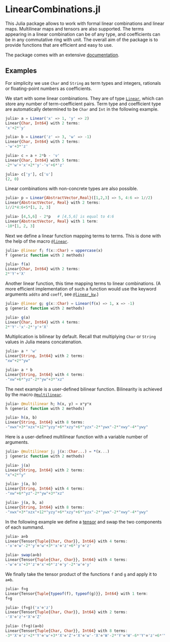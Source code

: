 # LinearCombinations.jl

This Julia package allows to work with formal linear combinations and linear maps.
Multilinear maps and tensors are also supported.
The terms appearing in a linear combination can be of any type,
and coefficients can be in any commutative ring with unit.
The overall aim of the package is to provide functions that are efficient and easy to use.

The package comes with an extensive [documentation](https://matthias314.github.io/LinearCombinations.jl/stable/).

## Examples

For simplicity we use `Char` and `String` as term types and integers, rationals or
floating-point numbers as coefficients.

We start with some linear combinations. They are of type [`Linear`](https://matthias314.github.io/LinearCombinations.jl/stable/linear/#LinearCombinations.Linear), which can store
any number of term-coefficient pairs. Term type and coefficient type are automatically
determined to be `Char` and `Int` in the following example.
```julia
julia> a = Linear('x' => 1, 'y' => 2)
Linear{Char, Int64} with 2 terms:
'x'+2*'y'

julia> b = Linear('z' => 3, 'w' => -1)
Linear{Char, Int64} with 2 terms:
-'w'+3*'z'

julia> c = a + 2*b - 'v'
Linear{Char, Int64} with 5 terms:
-2*'w'+'x'+2*'y'-'v'+6*'z'

julia> c['y'], c['u']
(2, 0)
```
Linear combinations with non-concrete types are also possible.
```julia
julia> p = Linear{AbstractVector,Real}([1,2,3] => 5, 4:6 => 1//2)
Linear{AbstractVector, Real} with 2 terms:
1//2*4:6+5*[1, 2, 3]

julia> [4,5,6] - 2*p   # [4,5,6] is equal to 4:6
Linear{AbstractVector, Real} with 1 term:
-10*[1, 2, 3]
```
Next we define a linear function mapping terms to terms. This is done with the help of the macro [`@linear`](https://matthias314.github.io/LinearCombinations.jl/stable/extensions/#LinearCombinations.@linear).
```julia
julia> @linear f; f(x::Char) = uppercase(x)
f (generic function with 2 methods)

julia> f(a)
Linear{Char, Int64} with 2 terms:
2*'Y'+'X'
```
Another linear function, this time mapping terms to linear combinations.
(A more efficient implementation of such a function would use the keyword arguments `addto` and `coeff`,
see [`@linear_kw`](https://matthias314.github.io/LinearCombinations.jl/stable/extensions/#LinearCombinations.@linear_kw).)
```julia
julia> @linear g; g(x::Char) = Linear(f(x) => 1, x => -1)
g (generic function with 2 methods)

julia> g(a)
Linear{Char, Int64} with 4 terms:
2*'Y'-'x'-2*'y'+'X'
```
Multiplication is bilinear by default.
Recall that multiplying `Char` or `String` values in Julia means concatenation.
```julia
julia> a * 'w'
Linear{String, Int64} with 2 terms:
"xw"+2*"yw"

julia> a * b
Linear{String, Int64} with 4 terms:
-"xw"+6*"yz"-2*"yw"+3*"xz"
```
The next example is a user-defined bilinear function. Bilinearity is achieved by the macro [`@multilinear`](https://matthias314.github.io/LinearCombinations.jl/stable/extensions/#LinearCombinations.@multilinear).
```julia
julia> @multilinear h; h(x, y) = x*y*x
h (generic function with 2 methods)

julia> h(a, b)
Linear{String, Int64} with 8 terms:
-"xwx"+3*"xzx"+12*"yzy"+6*"xzy"+6*"yzx"-2*"ywx"-2*"xwy"-4*"ywy"
```
Here is a user-defined multilinear function with a variable number of arguments.
```julia
julia> @multilinear j; j(x::Char...) = *(x...)
j (generic function with 2 methods)

julia> j(a)
Linear{String, Int64} with 2 terms:
"x"+2*"y"

julia> j(a, b)
Linear{String, Int64} with 4 terms:
-"xw"+6*"yz"-2*"yw"+3*"xz"

julia> j(a, b, a)
Linear{String, Int64} with 8 terms:
-"xwx"+3*"xzx"+12*"yzy"+6*"xzy"+6*"yzx"-2*"ywx"-2*"xwy"-4*"ywy"
```
In the following example we define a [tensor](https://matthias314.github.io/LinearCombinations.jl/stable/tensor/#LinearCombinations.Tensor) and swap the two components of each summand.
```julia
julia> a⊗b
Linear{Tensor{Tuple{Char, Char}}, Int64} with 4 terms:
-'x'⊗'w'-2*'y'⊗'w'+3*'x'⊗'z'+6*'y'⊗'z'

julia> swap(a⊗b)
Linear{Tensor{Tuple{Char, Char}}, Int64} with 4 terms:
-'w'⊗'x'+3*'z'⊗'x'+6*'z'⊗'y'-2*'w'⊗'y'
```
We finally take the tensor product of the functions `f` and `g` and apply it to `a⊗b`.
```julia
julia> f⊗g
Linear{Tensor{Tuple{typeof(f), typeof(g)}}, Int64} with 1 term:
f⊗g

julia> (f⊗g)('x'⊗'z')
Linear{Tensor{Tuple{Char, Char}}, Int64} with 2 terms:
-'X'⊗'z'+'X'⊗'Z'

julia> (f⊗g)(a⊗b)
Linear{Tensor{Tuple{Char, Char}}, Int64} with 8 terms:
-3*'X'⊗'z'+2*'Y'⊗'w'+3*'X'⊗'Z'+'X'⊗'w'-'X'⊗'W'-2*'Y'⊗'W'-6*'Y'⊗'z'+6*'Y'⊗'Z'
```
